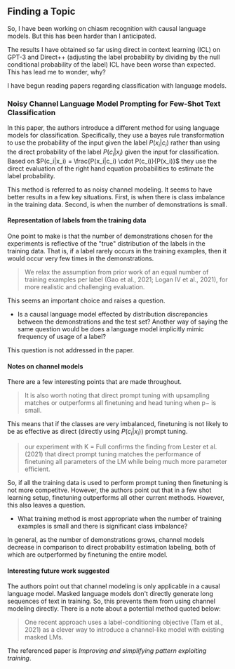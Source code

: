 ## Finding a Topic

So, I have been working on chiasm recognition with causal language models. But this has been harder than I anticipated.

The results I have obtained so far using direct in context learning (ICL) on GPT-3 and Direct++ (adjusting the label probability by dividing by the null conditional probability of the label) ICL have been worse than expected. This has lead me to wonder, why?

I have begun reading papers regarding classification with language models.

### Noisy Channel Language Model Prompting for Few-Shot Text Classification

In this paper, the authors introduce a different method for using language models for classification. Specifically, they use a bayes rule transformation to use the probability of the input given the label $P(x_i|c_i)$ rather than using the direct probability of the label $P(c_i|x_i)$ given the input for classification. Based on $P(c_i|x_i) = \frac{P(x_i|c_i) \cdot P(c_i)}{P(x_i)}$ they use the direct evaluation of the right hand equation probabilities to estimate the label probability. 

This method is referred to as noisy channel modeling. It seems to have better results in a few key situations. First, is when there is class imbalance in the training data. Second, is when the number of demonstrations is small. 

#### Representation of labels from the training data

One point to make is that the number of demonstrations chosen for the experiments is reflective of the "true" distribution of the labels in the training data. That is, if a label rarely occurs in the training examples, then it would occur very few times in the demonstrations. 

> We relax the assumption from prior work of an equal number of training examples per label (Gao et al., 2021; Logan IV et al., 2021), for more realistic and challenging evaluation.

This seems an important choice and raises a question. 

- Is a causal language model effected by distribution discrepancies between the demonstrations and the test set? Another way of saying the same question would be does a language model implicitly mimic frequency of usage of a label? 

This question is not addressed in the paper. 

#### Notes on channel models

There are a few interesting points that are made throughout. 

> It is also worth noting that direct prompt tuning with upsampling matches or outperforms all finetuning and head tuning when p− is small.

This means that if the classes are very imbalanced, finetuning is not likely to be as effective as direct (directly using $P(c_i|x_i)$) prompt tuning.

> our experiment with K = Full confirms the finding from Lester et al. (2021) that direct prompt tuning matches the performance of finetuning all parameters of the LM while being much more parameter efficient.

So, if all the training data is used to perform prompt tuning then finetuning is not more competitve. However, the authors point out that in a few shot learning setup, finetuning outperforms all other current methods. However, this also leaves a question. 

- What training method is most appropriate when the number of training examples is small and there is significant class imbalance?

In general, as the number of demonstrations grows, channel models decrease in comparison to direct probability estimation labeling, both of which are outperformed by finetuning the entire model.

#### Interesting future work suggested 

The authors point out that channel modeling is only applicable in a causal language model. Masked language models don't directly generate long sequences of text in training. So, this prevents them from using channel modeling directly. There is a note about a potential method quoted below:

> One recent approach uses a label-conditioning objective (Tam et al., 2021) as a clever way to introduce a channel-like model with existing masked LMs.

The referenced paper is *Improving and simplifying pattern exploiting training*.

